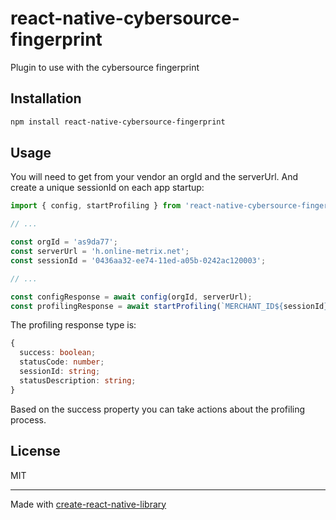 # react-native-cybersource-fingerprint

Plugin to use with the cybersource fingerprint

## Installation

```sh
npm install react-native-cybersource-fingerprint
```

## Usage

You will need to get from your vendor an orgId and the serverUrl. And create a unique sessionId on each app startup:

```js
import { config, startProfiling } from 'react-native-cybersource-fingerprint';

// ...

const orgId = 'as9da77';
const serverUrl = 'h.online-metrix.net';
const sessionId = '0436aa32-ee74-11ed-a05b-0242ac120003';

// ...

const configResponse = await config(orgId, serverUrl);
const profilingResponse = await startProfiling(`MERCHANT_ID${sessionId}`);
```

The profiling response type is:
```ts
{
  success: boolean;
  statusCode: number;
  sessionId: string;
  statusDescription: string;
}
```

Based on the success property you can take actions about the profiling process.

## License

MIT

---

Made with [create-react-native-library](https://github.com/callstack/react-native-builder-bob)

